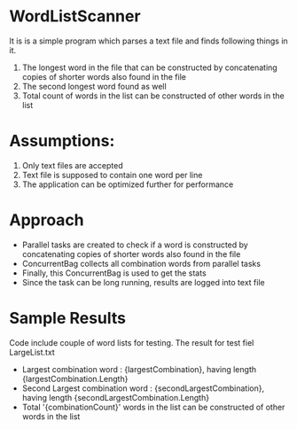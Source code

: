 # WordListScanner
 It is is a simple program which parses a text file and finds following things in it.
 1. The longest word in the file that can be constructed by concatenating copies of shorter words also found in the file
 2. The second longest word found as well
 3. Total count of words in the list can be constructed of other words in the list

# Assumptions:
 1. Only text files are accepted
 2. Text file is supposed to contain one word per line
 3. The application can be optimized further for performance

# Approach
 - Parallel tasks are created to check if a word is constructed by concatenating copies of shorter words also found in the file
 - ConcurrentBag collects all combination words from parallel tasks
 - Finally, this ConcurrentBag is used to get the stats
 - Since the task can be long running, results are logged into text file

# Sample Results
Code include couple of word lists for testing. The result for test fiel LargeList.txt
 - Largest combination word : {largestCombination}, having length {largestCombination.Length}
 - Second Largest combination word : {secondLargestCombination}, having length {secondLargestCombination.Length}
 - Total '{combinationCount}' words in the list can be constructed of other words in the list
